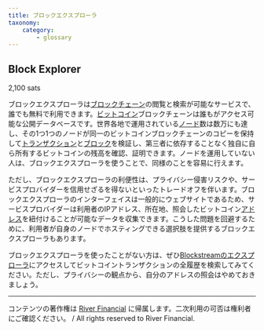 ```yaml
---
title: ブロックエクスプローラ
taxonomy:
    category:
        - glossary
---
```


## Block Explorer
2,100 sats

ブロックエクスプローラは[ブロックチェーン](http://lostinbitcoin.jp.testrs.jp/staging/glossary/blockchain/)の閲覧と検索が可能なサービスで、誰でも無料で利用できます。[ビットコイン](http://lostinbitcoin.jp.testrs.jp/staging/glossary/bitcoin/)ブロックチェーンは誰もがアクセス可能な公開データベースです。世界各地で運用されている[ノード](http://lostinbitcoin.jp.testrs.jp/staging/glossary/node/)数は数万にも達し、その1つ1つのノードが同一のビットコインブロックチェーンのコピーを保持して[トランザクション](http://lostinbitcoin.jp.testrs.jp/staging/glossary/transaction/)と[ブロック](http://lostinbitcoin.jp.testrs.jp/staging/glossary/block/)を検証し、第三者に依存することなく独自に自ら所有するビットコインの残高を確認、証明できます。ノードを運用していない人は、ブロックエクスプローラを使うことで、同様のことを容易に行えます。

ただし、ブロックエクスプローラの利便性は、プライバシー侵害リスクや、サービスプロバイダーを信用せざるを得ないといったトレードオフを伴います。ブロックエクスプローラのインターフェイスは一般的にウェブサイトであるため、サービスプロバイダーは利用者のIPアドレス、所在地、照会したビットコイン[アドレス](http://lostinbitcoin.jp.testrs.jp/staging/glossary/address/)を紐付けることが可能なデータを収集できます。こうした問題を回避するために、利用者が自身のノードでホスティングできる選択肢を提供するブロックエクスプローラもあります。

ブロックエクスプローラを使ったことがない方は、ぜひ[Blockstreamのエクスプローラ](https://blockstream.info/)にアクセスしてビットコイントランザクションの全履歴を検索してみてください。ただし、プライバシーの観点から、自分のアドレスの照会はやめておきましょう。

---
コンテンツの著作権は [River Financial](https://river.com/) に帰属します。二次利用の可否は権利者にご確認ください。 / All rights reserved to River Financial.

